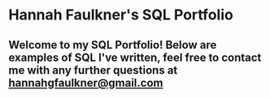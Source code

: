 # Hannah Faulkner's SQL Portfolio

## Welcome to my SQL Portfolio! Below are examples of SQL I've written, feel free to contact me with any further questions at hannahgfaulkner@gmail.com

